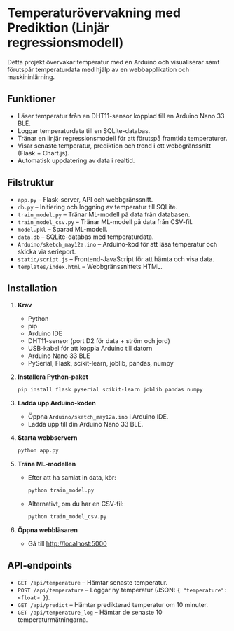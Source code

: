 # Temperaturövervakning med Prediktion (Linjär regressionsmodell)

Detta projekt övervakar temperatur med en Arduino och visualiserar samt förutspår temperaturdata med hjälp av en webbapplikation och maskininlärning.

## Funktioner

- Läser temperatur från en DHT11-sensor kopplad till en Arduino Nano 33 BLE.
- Loggar temperaturdata till en SQLite-databas.
- Tränar en linjär regressionsmodell för att förutspå framtida temperaturer.
- Visar senaste temperatur, prediktion och trend i ett webbgränssnitt (Flask + Chart.js).
- Automatisk uppdatering av data i realtid.

## Filstruktur

- `app.py` – Flask-server, API och webbgränssnitt.
- `db.py` – Initiering och loggning av temperatur till SQLite.
- `train_model.py` – Tränar ML-modell på data från databasen.
- `train_model_csv.py` – Tränar ML-modell på data från CSV-fil.
- `model.pkl` – Sparad ML-modell.
- `data.db` – SQLite-databas med temperaturdata.
- `Arduino/sketch_may12a.ino` – Arduino-kod för att läsa temperatur och skicka via serieport.
- `static/script.js` – Frontend-JavaScript för att hämta och visa data.
- `templates/index.html` – Webbgränssnittets HTML.

## Installation

1. **Krav**  
   - Python 
   - pip  
   - Arduino IDE  
   - DHT11-sensor  (port D2 för data + ström och jord)
   - USB-kabel för att koppla Arduino till datorn
   - Arduino Nano 33 BLE  
   - PySerial, Flask, scikit-learn, joblib, pandas, numpy

2. **Installera Python-paket**  
   ```sh
   pip install flask pyserial scikit-learn joblib pandas numpy
   ```

3. **Ladda upp Arduino-koden**  
   - Öppna `Arduino/sketch_may12a.ino` i Arduino IDE.
   - Ladda upp till din Arduino Nano 33 BLE.

4. **Starta webbservern**  
   ```sh
   python app.py
   ```

5. **Träna ML-modellen**  
   - Efter att ha samlat in data, kör:
     ```sh
     python train_model.py
     ```
   - Alternativt, om du har en CSV-fil:
     ```sh
     python train_model_csv.py
     ```

6. **Öppna webbläsaren**  
   - Gå till [http://localhost:5000](http://localhost:5000)

## API-endpoints

- `GET /api/temperature` – Hämtar senaste temperatur.
- `POST /api/temperature` – Loggar ny temperatur (JSON: `{ "temperature": <float> }`).
- `GET /api/predict` – Hämtar predikterad temperatur om 10 minuter.
- `GET /api/temperature_log` – Hämtar de senaste 10 temperaturmätningarna.

